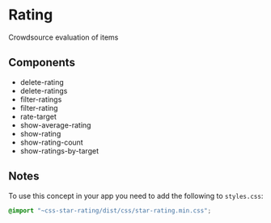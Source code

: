# Rating

Crowdsource evaluation of items

## Components

- delete-rating
- delete-ratings
- filter-ratings
- filter-rating
- rate-target
- show-average-rating
- show-rating
- show-rating-count
- show-ratings-by-target

## Notes

To use this concept in your app you need to add the following
to `styles.css`:

```css
@import "~css-star-rating/dist/css/star-rating.min.css";
```
